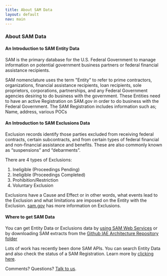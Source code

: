 ```yaml
---
title: About SAM Data
layout: default
nav: main
---
```

### About SAM Data

#### An Introduction to SAM Entity Data

SAM is the primary database for the U.S. Federal Government to manage information on potential government business partners or federal financial assistance recipients. 

SAM nomenclature uses the term "Entity" to refer to prime contractors, organizations, financial assistance recipients, loan recipients, sole proprietors, corporations, partnerships, and any Federal Government agencies desiring to do business with the government. 
These Entities need to have an active Registration on SAM.gov in order to do business with the Federal Government.
The SAM Registration includes information such as; Name, address, various POCs

#### An Introduction to SAM Exclusions Data

Exclusion records identify those parties excluded from receiving federal contracts, certain subcontracts, and from certain types of federal financial and non-financial assistance and benefits. These are also commonly known as “suspensions” and “debarments”.

There are 4 types of Exclusions:

1. Ineligible (Proceedings Pending)
2. Ineligible (Proceedings Completed)
3. Prohibition/Restriction
4. Voluntary Exclusion


Exclusions have a Cause and Effect or in other words, what events lead to the Exclusion and what limitations are imposed on the Entity with the Exclusion. [sam.gov](https://www.sam.gov) has more information on Exclusions.

#### Where to get SAM Data

You can get Entity Data or Exclusions data by [using SAM Web Services](Using_SAM_web_services.html) or by downloading SAM extracts from the [Github IAE Architecture Repository folder](https://github.com/GSA/IAE-Architecture/tree/master/as-is/tech-docs/SAM/Sample%20Extract%20Files)

Lots of work has recently been done SAM APIs. You can search Entity Data and also check the status of a SAM Registration. Learn more by [clicking here](https://gsa.github.io/sam_api/sam/).<br>

Comments? Questions?  [Talk to us](https://github.com/GSA/IAE-Transparency-Space/issues).
